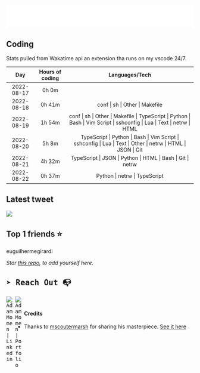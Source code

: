 
![test image size](/assets/welcome_message.gif)

## Coding
Stats pulled from Wakatime api an extension tha runs on my vscode 24/7.

|Day|Hours of coding|Languages/Tech|
|:-:|:-:|:-:|
|2022-08-17|0h 0m||
|2022-08-18|0h 41m|conf &#124; sh &#124; Other &#124; Makefile|
|2022-08-19|1h 54m|conf &#124; sh &#124; Other &#124; Makefile &#124; TypeScript &#124; Python &#124; Bash &#124; Vim Script &#124; sshconfig &#124; Lua &#124; Text &#124; netrw &#124; HTML|
|2022-08-20|5h 8m|TypeScript &#124; Python &#124; Bash &#124; Vim Script &#124; sshconfig &#124; Lua &#124; Text &#124; Other &#124; netrw &#124; HTML &#124; JSON &#124; Git|
|2022-08-21|4h 32m|TypeScript &#124; JSON &#124; Python &#124; HTML &#124; Bash &#124; Git &#124; netrw|
|2022-08-22|0h 37m|Python &#124; netrw &#124; TypeScript|

## Latest tweet
[<img src="<tweet-image-url>" width="400">](<tweet-url>)

## Top 1 friends ⭐️
euguilhermegirardi

*Star [this repo](https://github.com/AdamMomen/AdamMomen), to add yourself here.*


<samp>

## ➤ Reach Out :mailbox_with_no_mail:

>
  <a href="https://www.linkedin.com/in/adam-momen-99596275/">
     <img align="left" alt="Adam Momen | Linkedin" width="24px" src="./assets/Linkedin.svg" />
   </a>

   <a href="https://adammomen.com/">
     <img align="left" alt="Adam Momen | Portfolio" width="24px" src="./assets/web.svg" />
   </a>

</samp>

<br>

#### Credits
* Thanks to [mscoutermarsh](https://github.com/mscoutermarsh) for sharing his masterpiece. [See it here](https://github.com/mscoutermarsh/mscoutermarsh)